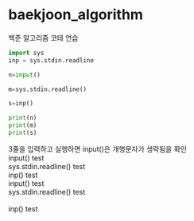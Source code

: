 # baekjoon_algorithm
백준 알고리즘 코테 연습

```python
import sys
inp = sys.stdin.readline

n=input()

m=sys.stdin.readline()

s=inp()

print(n)
print(m)
print(s)
```

3줄을 입력하고 실행하면 input()은 개행문자가 생략됨을 확인<br>
input() test        
sys.stdin.readline() test<br>
inp() test<br>
input() test<br>
sys.stdin.readline() test<br>
<br>
inp() test<br>
<br>
